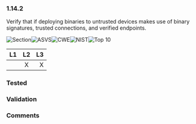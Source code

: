 ### 1.14.2 
Verify that if deploying binaries to untrusted devices makes use of binary signatures, trusted connections, and verified endpoints.

![Section](https://img.shields.io/badge/V1-green.svg)![ASVS](https://img.shields.io/badge/ASVS-1.14.2-blue.svg)![CWE](https://img.shields.io/badge/CWE--red.svg)![NIST](https://img.shields.io/badge/NIST--important.svg)![Top 10](https://img.shields.io/badge/--lightgray.svg)

| L1| L2| L3|
| --|:--:|-:|
|  | X | X |

### Tested

### Validation

### Comments

        